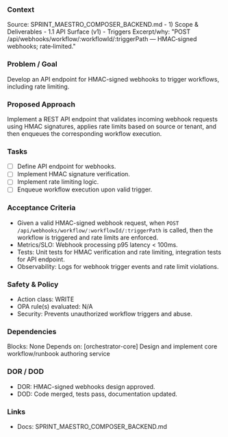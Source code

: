 ### Context

Source: SPRINT_MAESTRO_COMPOSER_BACKEND.md - 1) Scope & Deliverables - 1.1 API Surface (v1) - Triggers
Excerpt/why: "POST /api/webhooks/workflow/:workflowId/:triggerPath — HMAC‑signed webhooks; rate‑limited."

### Problem / Goal

Develop an API endpoint for HMAC-signed webhooks to trigger workflows, including rate limiting.

### Proposed Approach

Implement a REST API endpoint that validates incoming webhook requests using HMAC signatures, applies rate limits based on source or tenant, and then enqueues the corresponding workflow execution.

### Tasks

- [ ] Define API endpoint for webhooks.
- [ ] Implement HMAC signature verification.
- [ ] Implement rate limiting logic.
- [ ] Enqueue workflow execution upon valid trigger.

### Acceptance Criteria

- Given a valid HMAC-signed webhook request, when `POST /api/webhooks/workflow/:workflowId/:triggerPath` is called, then the workflow is triggered and rate limits are enforced.
- Metrics/SLO: Webhook processing p95 latency < 100ms.
- Tests: Unit tests for HMAC verification and rate limiting, integration tests for API endpoint.
- Observability: Logs for webhook trigger events and rate limit violations.

### Safety & Policy

- Action class: WRITE
- OPA rule(s) evaluated: N/A
- Security: Prevents unauthorized workflow triggers and abuse.

### Dependencies

Blocks: None
Depends on: [orchestrator-core] Design and implement core workflow/runbook authoring service

### DOR / DOD

- DOR: HMAC-signed webhooks design approved.
- DOD: Code merged, tests pass, documentation updated.

### Links

- Docs: SPRINT_MAESTRO_COMPOSER_BACKEND.md
